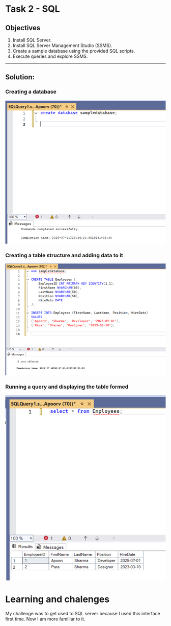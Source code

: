 # Task 2 - SQL

## Objectives
1. Install SQL Server.
2. Install SQL Server Management Studio (SSMS).
3. Create a sample database using the provided SQL scripts.
4. Execute queries and explore SSMS.

------------------------

## Solution:

### Creating a database
![alt text](image.png)
### Creating a table structure and adding data to it
![alt text](image-1.png)
### Running a query and displaying the table formed
![alt text](image-2.png)

# Learning and chalenges
My challenge was to get used to SQL server because I used this interface first time. Now I am more familiar to it.